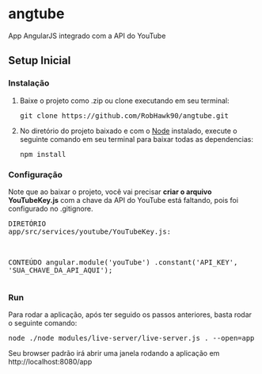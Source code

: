 # angtube
App AngularJS integrado com a API do YouTube

<h2>Setup Inicial</h2>
<h3>Instalação</h3>
<ol>
  <li>
    <p>Baixe o projeto como .zip ou clone executando em seu terminal: <pre>git clone https://github.com/RobHawk90/angtube.git</pre></p>
  </li>
  <li>
    <p>No diretório do projeto baixado e com o <a href="https://nodejs.org/en/download/" target="_blank">Node</a> instalado, execute o seguinte comando em seu terminal para baixar todas as dependencias: <pre>npm install</pre></p>
  </li>
</ol>

<h3>Configuração</h3>
<p>Note que ao baixar o projeto, você vai precisar <b>criar o arquivo YouTubeKey.js</b> com a chave da API do YouTube está faltando, pois foi configurado no .gitignore.</p>
<pre>
DIRETÓRIO
app/src/services/youtube/YouTubeKey.js:<br>

  CONTEÚDO
  angular.module('youTube')
    .constant('API_KEY', 'SUA_CHAVE_DA_API_AQUI');
</pre>

<h3>Run</h3>
<p>Para rodar a aplicação, após ter seguido os passos anteriores, basta rodar o seguinte comando: <pre>node ./node_modules/live-server/live-server.js . --open=app</pre></p>
<p>Seu browser padrão irá abrir uma janela rodando a aplicação em http://localhost:8080/app</p>

